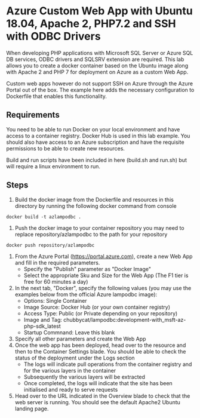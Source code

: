 # Azure Custom Web App with Ubuntu 18.04, Apache 2, PHP7.2 and SSH with ODBC Drivers

When developing PHP applications with Microsoft SQL Server or Azure SQL DB services, ODBC drivers and SQLSRV extension are required.
This lab allows you to create a docker container based on the Ubuntu image along with Apache 2 and PHP 7 for deployment on Azure as a custom Web App.

Custom web apps however do not support SSH on Azure through the Azure Portal out of the box.
The example here adds the necessary configuration to Dockerfile that enables this functionality.

## Requirements

You need to be able to run Docker on your local environment and have access to a container registry. Docker Hub is used in this lab example.
You should also have access to an Azure subscription and have the requisite permissions to be able to create new resources.

Build and run scripts have been included in here (build.sh and run.sh) but will require a linux environment to run.

## Steps

1. Build the docker image from the Dockerfile and resources in this directory by running the following docker command from console
```
docker build -t azlampodbc .
```
1. Push the docker image to your container repository you may need to replace repository/azlampodbc to the path for your repository
```
docker push repository/azlampodbc
```
1. From the Azure Portal (https://portal.azure.com), create a new Web App and fill in the required parameters. 
    * Specify the "Publish" parameter as "Docker Image"
    * Select the appropriate Sku and Size for the Web App (The F1 tier is free for 60 minutes a day)
1. In the next tab, "Docker", specify the following values (you may use the examples below from the official Azure lampodbc image):
    * Options: Single Container
    * Image Source: Docker Hub (or your own container registry)
    * Access Type: Public (or Private depending on your repository)
    * Image and Tag: chubbycat/lampodbc:development-with_msft-az-php-sdk_latest
    * Startup Commnand: Leave this blank
1. Specify all other parameters and create the Web App
1. Once the web app has been deployed, head over to the resource and then to the Container Settings blade. You should be able to check the status of the deployment under the Logs section
    * The logs will indicate pull operations from the container registry and for the various layers in the container
    * Subsequently the various layers will be extracted 
    * Once completed, the logs will indicate that the site has been initialised and ready to serve requests
1. Head over to the URL indicated in the Overview blade to check that the web server is running. You should see the default Apache2 Ubuntu landing page.

